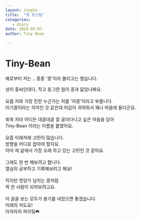 ```yaml
---
layout: single
title:  "첫 포스팅"
categories:
   - diary
date: 2024-03-07
author: Tiny Bean

---
```


# Tiny-Bean 
예로부터 저는 .. 종종 '콩'이라 불리고는 했습니다.


성이 홍씨인데다, 작고 동그란 점이 콩과 닮았나봐요.</br>
</br>
요즘 저와 가장 친한 누군가는 저를 '아콩'이라고 부릅니다.</br>
아기콩이라는 의미인 것 같은데 어감이 귀여워서 꽤나 마음에 들더군요.</br>
</br>
쑥쑥 자라 어디든 데굴데굴 잘 굴러다니고 싶은 마음을 담아 </br>
Tiny-Bean 이라는 이름을 붙였어요.</br>
</br>
요즘 이래저래 고민이 많습니다.</br>
방향을 어디로 잡아야 할지요.</br>
아마 제 삶에서 가장 오래 하고 있는 고민인 것 같아요.</br>
</br>
그래도 한 번 해보려고 합니다.</br>
열심히 공부하고 기록해보려고 해요!</br>
</br>
작지만 영양가 넘치는 콩처럼</br>
꽉 찬 사람이 되어보려고요.</br>
</br>
이 글을 보는 모두가 용기를 내었으면 좋겠습니다.</br>
미래의 저도요!</br>
아자아자 파이팅☘️</br>
